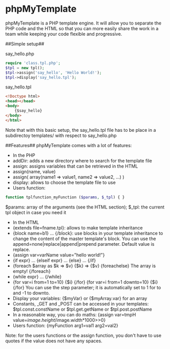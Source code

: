phpMyTemplate
=============

phpMyTemplate is a PHP template engine. It will allow you to separate the PHP code and the HTML so that you can more easily share the work in a team while keeping your code flexible and progressive.

##Simple setup##

say_hello.php
```php
require 'class.tpl.php';
$tpl = new tpl();
$tpl->assign('say_hello', 'Hello World!');
$tpl->display('say_hello.tpl');
```

say_hello.tpl
```html
<!Doctype html>
<head></head>
<body>
	{$say_hello}
</body>
</html>
```

Note that with this basic setup, the say_hello.tpl file has to be place in a subdirectoy templates/ with respect to say_hello.php

##Features##
phpMyTemplate comes with a lot of features:
* In the PHP
 * addDir: adds a new directory where to search for the template file
 * assign: assigns variables that can be retrieved in the HTML
  * assign(name, value)
  * assign( array(name1 => value1, name2 => value2, ...) )
 * display: allows to choose the template file to use
 * Users function:
 ```php
 function tplfunction_myFunction ($params, $_tpl) { }
 ```
 $params: array of the arguments (see the HTML section); $_tpl: the current tpl object in case you need it
* In the HTML
 * {extends file=fname.tpl}: allows to make template inheritance
 * {block name=b1} ... {/block}: use blocks in your template inheritance to change the content of the master template's block. You can use the append=none|replace|append|prepend parameter. Default value is replace.
 * {assign var=varName value="hello world!"}
 * {if expr} ... {elseif expr} ... {else} ... {/if}
 * {foreach $array as $k => $v} {$k} => {$v} {foreachelse} The array is empty! {/foreach}
 * {while expr} ... {/while}
 * {for var=i from=1 to=10} {$i} {/for}
 {for var=i from=1 downto=10} {$i} {/for}
 You can use the step parameter; it is automatically set to 1 for to and -1 to downto.
 * Display your variables: {$myVar} or {$myArray.var} for an array
 * Constants, _GET and _POST can be accessed in your templates: $tpl.const.constName or $tpl.get.getName or $tpl.post.postName
 * In a reasonable way, you can do maths: {assign var=tmpH value=$image.height/$image.width*1000>>0}
 * Users function: {myFunction arg1=val1 arg2=val2}

Note: for the users functions or the assign function, you don't have to use quotes if the value does not have any spaces.
